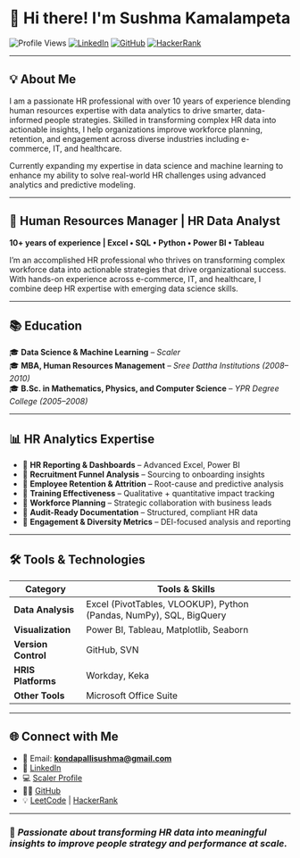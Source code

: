 # 👋 Hi there! I'm Sushma Kamalampeta

![Profile Views](https://komarev.com/ghpvc/?username=SushmaKamalampeta&style=flat-square)
[![LinkedIn](https://img.shields.io/badge/-Sushma%20Kamalampeta-blue?logo=linkedin&style=flat-square)](https://www.linkedin.com/in/sushma-k-62b44b25/)
[![GitHub](https://img.shields.io/badge/-GitHub-black?logo=github&style=flat-square)](https://github.com/SushmaKamalampeta/)
[![HackerRank](https://img.shields.io/badge/-HackerRank-green?logo=hackerrank&style=flat-square)](https://www.hackerrank.com/profile/kondapallisushma)

---

## 💡 About Me

I am a passionate HR professional with over 10 years of experience blending human resources expertise with data analytics to drive smarter, data-informed people strategies. Skilled in transforming complex HR data into actionable insights, I help organizations improve workforce planning, retention, and engagement across diverse industries including e-commerce, IT, and healthcare.

Currently expanding my expertise in data science and machine learning to enhance my ability to solve real-world HR challenges using advanced analytics and predictive modeling.

---

## 💼 Human Resources Manager | HR Data Analyst  
**10+ years of experience | Excel • SQL • Python • Power BI • Tableau**

I’m an accomplished HR professional who thrives on transforming complex workforce data into actionable strategies that drive organizational success. With hands-on experience across e-commerce, IT, and healthcare, I combine deep HR expertise with emerging data science skills.

---

## 📚 Education

🎓 **Data Science & Machine Learning** – *Scaler*  
🎓 **MBA, Human Resources Management** – *Sree Dattha Institutions (2008–2010)*  
🎓 **B.Sc. in Mathematics, Physics, and Computer Science** – *YPR Degree College (2005–2008)*

---

## 📊 HR Analytics Expertise

- 📌 **HR Reporting & Dashboards** – Advanced Excel, Power BI  
- 📌 **Recruitment Funnel Analysis** – Sourcing to onboarding insights  
- 📌 **Employee Retention & Attrition** – Root-cause and predictive analysis  
- 📌 **Training Effectiveness** – Qualitative + quantitative impact tracking  
- 📌 **Workforce Planning** – Strategic collaboration with business leads  
- 📌 **Audit-Ready Documentation** – Structured, compliant HR data  
- 📌 **Engagement & Diversity Metrics** – DEI-focused analysis and reporting

---

## 🛠️ Tools & Technologies

| Category             | Tools & Skills |
|----------------------|----------------|
| **Data Analysis**    | Excel (PivotTables, VLOOKUP), Python (Pandas, NumPy), SQL, BigQuery |
| **Visualization**    | Power BI, Tableau, Matplotlib, Seaborn |
| **Version Control**  | GitHub, SVN |
| **HRIS Platforms**   | Workday, Keka |
| **Other Tools**      | Microsoft Office Suite |

---

## 🌐 Connect with Me

- 📧 Email: **kondapallisushma@gmail.com**  
- 🔗 [LinkedIn](https://www.linkedin.com/in/sushma-k-62b44b25/)  
- 💻 [Scaler Profile](https://www.scaler.com/academy/profile/)  
- 👩‍💻 [GitHub](https://github.com/SushmaKamalampeta/)  
- 💡 [LeetCode](https://leetcode.com/u/123sushma/) | [HackerRank](https://www.hackerrank.com/profile/kondapallisushma)

---

### 🚀 *Passionate about transforming HR data into meaningful insights to improve people strategy and performance at scale.*

